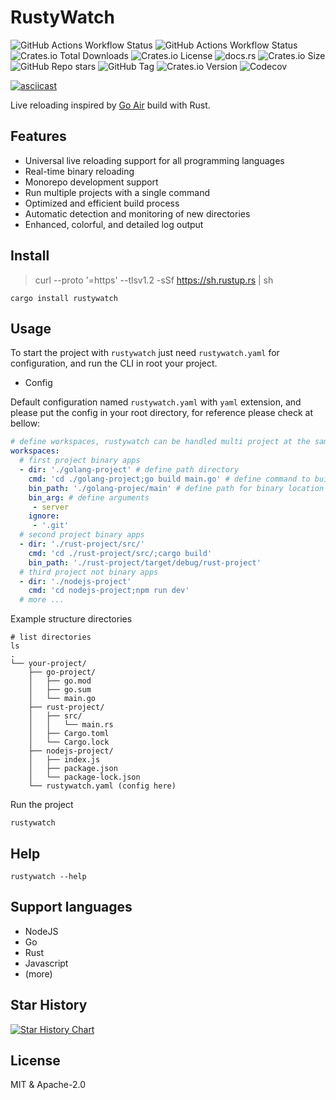# RustyWatch

![GitHub Actions Workflow Status](https://img.shields.io/github/actions/workflow/status/ak9024/rustywatch/cd.yml?style=flat&label=deployment) 
![GitHub Actions Workflow Status](https://img.shields.io/github/actions/workflow/status/ak9024/rustywatch/ci.yml?branch=main&style=plastic&label=lint) ![Crates.io Total Downloads](https://img.shields.io/crates/d/rustywatch) 
![Crates.io License](https://img.shields.io/crates/l/rustywatch) 
![docs.rs](https://img.shields.io/docsrs/rustywatch?style=social) ![Crates.io Size](https://img.shields.io/crates/size/rustywatch?style=flat) ![GitHub Repo stars](https://img.shields.io/github/stars/ak9024/rustywatch) 
![GitHub Tag](https://img.shields.io/github/v/tag/ak9024/rustywatch) 
![Crates.io Version](https://img.shields.io/crates/v/rustywatch) 
![Codecov](https://img.shields.io/codecov/c/github/ak9024/rustywatch)

[![asciicast](https://asciinema.org/a/677076.svg)](https://asciinema.org/a/677076)

Live reloading inspired by [Go Air](https://github.com/air-verse/air/tree/master) build with Rust.

## Features

- Universal live reloading support for all programming languages
- Real-time binary reloading
- Monorepo development support
- Run multiple projects with a single command
- Optimized and efficient build process
- Automatic detection and monitoring of new directories
- Enhanced, colorful, and detailed log output

## Install

> curl --proto '=https' --tlsv1.2 -sSf https://sh.rustup.rs | sh

```shell
cargo install rustywatch
```

## Usage

To start the project with `rustywatch` just need `rustywatch.yaml` for configuration, and run the CLI in root your project.

- Config

Default configuration named `rustywatch.yaml` with `yaml` extension, and please put the config in your root directory, for reference please check at bellow:

```yaml
# define workspaces, rustywatch can be handled multi project at the same time.
workspaces:
  # first project binary apps
  - dir: './golang-project' # define path directory
    cmd: 'cd ./golang-project;go build main.go' # define command to build binary
    bin_path: './golang-projec/main' # define path for binary location
    bin_arg: # define arguments
     - server
    ignore:
     - '.git'
  # second project binary apps
  - dir: './rust-project/src/'
    cmd: 'cd ./rust-project/src/;cargo build'
    bin_path: './rust-project/target/debug/rust-project'
  # third project not binary apps
  - dir: './nodejs-project'
    cmd: 'cd nodejs-project;npm run dev'
  # more ...
```

Example structure directories

```shell
# list directories
ls 
.
└── your-project/
    ├── go-project/
    │   ├── go.mod
    │   ├── go.sum
    │   └── main.go
    ├── rust-project/
    │   ├── src/
    │   │   └── main.rs
    │   ├── Cargo.toml
    │   └── Cargo.lock
    ├── nodejs-project/
    │   ├── index.js
    │   ├── package.json
    │   └── package-lock.json
    └── rustywatch.yaml (config here)
```

Run the project

```shell
rustywatch
```

## Help

```
rustywatch --help
```

## Support languages

- NodeJS
- Go
- Rust
- Javascript
- (more)

## Star History

[![Star History Chart](https://api.star-history.com/svg?repos=ak9024/rustywatch&type=Date)](https://star-history.com/#ak9024/rustywatch&Date)
## License

MIT & Apache-2.0
